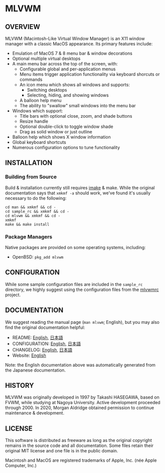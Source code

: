 # MLVWM

## OVERVIEW

MLVWM (Macintosh-Like Virtual Window Manager) is an X11 window manager with a classic MacOS appearance. Its primary features include:

* Emulation of MacOS 7 & 8 menu bar & window decorations
* Optional multiple virtual desktops
* A main menu bar across the top of the screen, with:
  * Configurable global and per-application menus
  * Menu items trigger application functionality via keyboard shorcuts or commands
  * An icon menu which shows all windows and supports:
    * Switching desktops
    * Selecting, hiding, and showing windows
  * A balloon help menu
  * The ability to "swallow" small windows into the menu bar
* Windows which support:
  * Title bars with optional close, zoom, and shade buttons
  * Resize handle
  * Optional double-click to toggle window shade
  * Drag as solid window or just outline
* Balloon help which shows X window information
* Global keyboard shortcuts
* Numerous configuration options to tune functionality

## INSTALLATION

### Building from Source

Build & installation currently still requires [imake](https://en.wikipedia.org/wiki/Imake) & make. While the original documentation says that `xmkmf -a` should work, we've found it's usually necessary to do the following:

    cd man && xmkmf && cd -
    cd sample_rc && xmkmf && cd -
    cd mlvwm && xmkmf && cd -
    xmkmf
    make && make install

### Package Managers

Native packages are provided on some operating systems, including:

* OpenBSD: `pkg_add mlvwm`

## CONFIGURATION

While some sample configuration files are included in the `sample_rc` directory, we highly suggest using the configuration files from the [mlvwmrc](https://github.com/morgant/mlvwmrc) project.

## DOCUMENTATION

We suggest reading the manual page (`man mlvwm`; English), but you may also find the original documentation helpful:

* README: [English](README), [日本語](README.jp)
* CONFIGURATION: [English](CONFIGURATION), [日本語](CONFIGURATION.jp)
* CHANGELOG: [English](CHANGELOG), [日本語](CHANGELOG.jp)
* Website: [English](http://www2u.biglobe.ne.jp/~y-miyata/mlvwm.html)

Note: the English documentation above was automatically generated from the Japanese documentation.

## HISTORY

MLVWM was originally developed in 1997 by Takashi HASEGAWA, based on FVWM, while studying at Nagoya University. Active development proceeded through 2000. In 2020, Morgan Aldridge obtained permission to continue maintenance & development.

## LICENSE

This software is distributed as freeware as long as the original copyright remains in the source code and all documentation. Some files retain their original MIT license and one file is in the public domain.

Macintosh and MacOS are registered trademarks of Apple, Inc. (née Apple Computer, Inc.)
